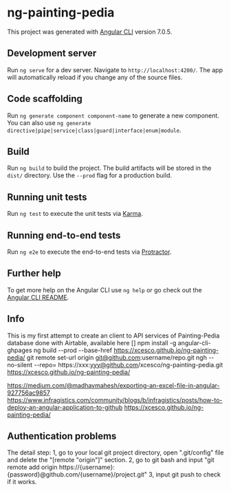 # ng-painting-pedia

This project was generated with [Angular CLI](https://github.com/angular/angular-cli) version 7.0.5.

## Development server

Run `ng serve` for a dev server. Navigate to `http://localhost:4200/`. The app will automatically reload if you change any of the source files.

## Code scaffolding

Run `ng generate component component-name` to generate a new component. You can also use `ng generate directive|pipe|service|class|guard|interface|enum|module`.

## Build

Run `ng build` to build the project. The build artifacts will be stored in the `dist/` directory. Use the `--prod` flag for a production build.

## Running unit tests

Run `ng test` to execute the unit tests via [Karma](https://karma-runner.github.io).

## Running end-to-end tests

Run `ng e2e` to execute the end-to-end tests via [Protractor](http://www.protractortest.org/).

## Further help

To get more help on the Angular CLI use `ng help` or go check out the [Angular CLI README](https://github.com/angular/angular-cli/blob/master/README.md).


## Info

This is my first attempt to create an client to API services of Painting-Pedia database done with Airtable, available here []
npm install -g angular-cli-ghpages
ng build --prod --base-href https://xcesco.github.io/ng-painting-pedia/
git remote set-url origin git@github.com:username/repo.git
ngh --no-silent --repo= https://xxx:yyy@github.com/xcesco/ng-painting-pedia.git
https://xcesco.github.io/ng-painting-pedia/


https://medium.com/@madhavmahesh/exporting-an-excel-file-in-angular-927756ac9857
https://www.infragistics.com/community/blogs/b/infragistics/posts/how-to-deploy-an-angular-application-to-github
https://xcesco.github.io/ng-painting-pedia/

## Authentication problems
The detail step:
1, go to your local git project directory, open ".git/config" file and delete the "[remote "origin"]" section.
2, go to git bash and input "git remote add origin https://{username}:{password}@github.com/{username}/project.git"
3, input git push to check if it works.

